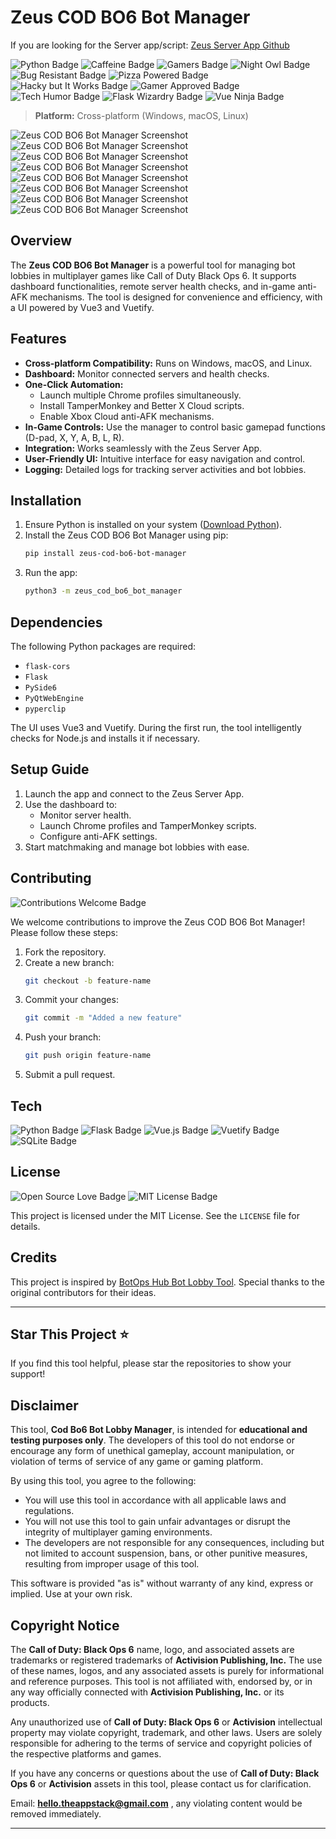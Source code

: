 # Zeus COD BO6 Bot Manager
If you are looking for the Server app/script: [Zeus Server App Github](https://github.com/satyajiit/zeus-server-load)

![Python Badge](https://img.shields.io/badge/Made_with-Python-3776AB?style=flat-square&logo=python&logoColor=white)
![Caffeine Badge](https://img.shields.io/badge/Generated_with-Caffeine-FFDD00?style=flat-square&logo=coffeescript&logoColor=black)
![Gamers Badge](https://img.shields.io/badge/Built_by-Gamers-00FF00?style=flat-square&logo=xbox&logoColor=white)
![Night Owl Badge](https://img.shields.io/badge/Coded_at-3AM-blue?style=flat-square&logo=moon&logoColor=white)
![Bug Resistant Badge](https://img.shields.io/badge/99.9%25-Bug_Proof-orange?style=flat-square&logo=python&logoColor=black)
![Pizza Powered Badge](https://img.shields.io/badge/Powered_by-Pizza-red?style=flat-square&logo=pizza&logoColor=white)
![Hacky but It Works Badge](https://img.shields.io/badge/Hacky_but-it_works-yellow?style=flat-square&logo=python&logoColor=black)
![Gamer Approved Badge](https://img.shields.io/badge/Approved_by-Gamers-00FF00?style=flat-square&logo=steam&logoColor=white)
![Tech Humor Badge](https://img.shields.io/badge/Best_Stack-Ever-green?style=flat-square&logo=vue.js&logoColor=white)
![Flask Wizardry Badge](https://img.shields.io/badge/Wizardry-Flask-black?style=flat-square&logo=flask&logoColor=white)
![Vue Ninja Badge](https://img.shields.io/badge/Vue3-Ninja-green?style=flat-square&logo=vue.js&logoColor=white)


> **Platform:** Cross-platform (Windows, macOS, Linux)

![Zeus COD BO6 Bot Manager Screenshot](./screenshots/1.png)
![Zeus COD BO6 Bot Manager Screenshot](./screenshots/2.png)
![Zeus COD BO6 Bot Manager Screenshot](./screenshots/3.png)
![Zeus COD BO6 Bot Manager Screenshot](./screenshots/4.png)
![Zeus COD BO6 Bot Manager Screenshot](./screenshots/5.png)
![Zeus COD BO6 Bot Manager Screenshot](./screenshots/6.png)
![Zeus COD BO6 Bot Manager Screenshot](./screenshots/7.png)
![Zeus COD BO6 Bot Manager Screenshot](./screenshots/8.png)

## Overview

The **Zeus COD BO6 Bot Manager** is a powerful tool for managing bot lobbies in multiplayer games like Call of Duty Black Ops 6. It supports dashboard functionalities, remote server health checks, and in-game anti-AFK mechanisms. The tool is designed for convenience and efficiency, with a UI powered by Vue3 and Vuetify.

## Features

- **Cross-platform Compatibility:** Runs on Windows, macOS, and Linux.
- **Dashboard:** Monitor connected servers and health checks.
- **One-Click Automation:**
  - Launch multiple Chrome profiles simultaneously.
  - Install TamperMonkey and Better X Cloud scripts.
  - Enable Xbox Cloud anti-AFK mechanisms.
- **In-Game Controls:** Use the manager to control basic gamepad functions (D-pad, X, Y, A, B, L, R).
- **Integration:** Works seamlessly with the Zeus Server App.
- **User-Friendly UI:** Intuitive interface for easy navigation and control.
- **Logging:** Detailed logs for tracking server activities and bot lobbies.

## Installation

1. Ensure Python is installed on your system ([Download Python](https://www.python.org/downloads/)).
2. Install the Zeus COD BO6 Bot Manager using pip:
   ```bash
   pip install zeus-cod-bo6-bot-manager
   ```
3. Run the app:
   ```bash
   python3 -m zeus_cod_bo6_bot_manager
   ```

## Dependencies

The following Python packages are required:
- `flask-cors`
- `Flask`
- `PySide6`
- `PyQtWebEngine`
- `pyperclip`

The UI uses Vue3 and Vuetify. During the first run, the tool intelligently checks for Node.js and installs it if necessary.

## Setup Guide

1. Launch the app and connect to the Zeus Server App.
2. Use the dashboard to:
   - Monitor server health.
   - Launch Chrome profiles and TamperMonkey scripts.
   - Configure anti-AFK settings.
3. Start matchmaking and manage bot lobbies with ease.

## Contributing
![Contributions Welcome Badge](https://img.shields.io/badge/Contributions-Welcome-brightgreen?style=flat-square&logo=github)

We welcome contributions to improve the Zeus COD BO6 Bot Manager! Please follow these steps:

1. Fork the repository.
2. Create a new branch:
   ```bash
   git checkout -b feature-name
   ```
3. Commit your changes:
   ```bash
   git commit -m "Added a new feature"
   ```
4. Push your branch:
   ```bash
   git push origin feature-name
   ```
5. Submit a pull request.

## Tech
![Python Badge](https://img.shields.io/badge/Made_with-Python-3776AB?style=flat-square&logo=python&logoColor=white)
![Flask Badge](https://img.shields.io/badge/Backend-Flask-black?style=flat-square&logo=flask&logoColor=white)
![Vue.js Badge](https://img.shields.io/badge/Frontend-Vue3-4FC08D?style=flat-square&logo=vue.js&logoColor=white)
![Vuetify Badge](https://img.shields.io/badge/UI-Vuetify-1867C0?style=flat-square&logo=vuetify&logoColor=white)
![SQLite Badge](https://img.shields.io/badge/Database-SQL-336791?style=flat-square&logo=postgresql&logoColor=white)

## License
![Open Source Love Badge](https://img.shields.io/badge/Open_Source-💚-blue?style=flat-square&logo=opensourceinitiative&logoColor=white)
![MIT License Badge](https://img.shields.io/badge/License-MIT-blue?style=flat-square&logo=open-source-initiative&logoColor=white)

This project is licensed under the MIT License. See the `LICENSE` file for details.

## Credits

This project is inspired by [BotOps Hub Bot Lobby Tool](https://www.unknowncheats.me/forum/call-of-duty-black-ops-6-a/674129-botops-hub-bot-lobby-tool-vm-required.html). Special thanks to the original contributors for their ideas.

---

## Star This Project ⭐

If you find this tool helpful, please star the repositories to show your support!

## Disclaimer

This tool, **Cod Bo6 Bot Lobby Manager**, is intended for **educational and testing purposes only**. The developers of this tool do not endorse or encourage any form of unethical gameplay, account manipulation, or violation of terms of service of any game or gaming platform. 

By using this tool, you agree to the following:
- You will use this tool in accordance with all applicable laws and regulations.
- You will not use this tool to gain unfair advantages or disrupt the integrity of multiplayer gaming environments.
- The developers are not responsible for any consequences, including but not limited to account suspension, bans, or other punitive measures, resulting from improper usage of this tool.

This software is provided "as is" without warranty of any kind, express or implied. Use at your own risk.

## Copyright Notice

The **Call of Duty: Black Ops 6** name, logo, and associated assets are trademarks or registered trademarks of **Activision Publishing, Inc.** The use of these names, logos, and any associated assets is purely for informational and reference purposes. This tool is not affiliated with, endorsed by, or in any way officially connected with **Activision Publishing, Inc.** or its products.

Any unauthorized use of **Call of Duty: Black Ops 6** or **Activision** intellectual property may violate copyright, trademark, and other laws. Users are solely responsible for adhering to the terms of service and copyright policies of the respective platforms and games. 

If you have any concerns or questions about the use of **Call of Duty: Black Ops 6** or **Activision** assets in this tool, please contact us for clarification.

Email: **hello.theappstack@gmail.com** , any violating content would be removed immediately.

---
